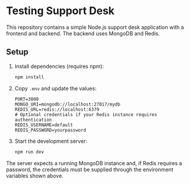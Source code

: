# Testing Support Desk

This repository contains a simple Node.js support desk application with a frontend and backend. The backend uses MongoDB and Redis.

## Setup

1. Install dependencies (requires npm):
   ```bash
   npm install
   ```

2. Copy `.env` and update the values:
   ```env
   PORT=3000
   MONGO_URI=mongodb://localhost:27017/mydb
   REDIS_URL=redis://localhost:6379
   # Optional credentials if your Redis instance requires authentication
   REDIS_USERNAME=default
   REDIS_PASSWORD=yourpassword
   ```

3. Start the development server:
   ```bash
   npm run dev
   ```

The server expects a running MongoDB instance and, if Redis requires a password, the credentials must be supplied through the environment variables shown above.
